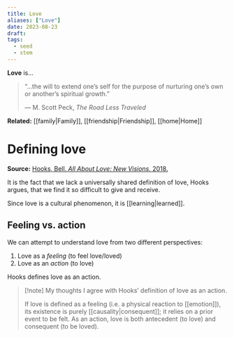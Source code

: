 ```yaml
---
title: Love
aliases: ["Love"]
date: 2023-08-23
draft:
tags:
  - seed
  - stem
---
```


**Love** is…

> “…the will to extend one’s self for the purpose of nurturing one’s own or another’s spiritual growth.”
> 
> — M. Scott Peck, *The Road Less Traveled*

**Related:** [[family|Family]], [[friendship|Friendship]], [[home|Home]]

# Defining love

**Source:** [Hooks, Bell. *All About Love: New Visions.* 2018.](https://www.amazon.com/All-About-Love-New-Visions/dp/0060959479)

It is the fact that we lack a universally shared definition of love, Hooks argues, that we find it so difficult to give and receive.

Since love is a cultural phenomenon, it is [[learning|learned]].

## Feeling vs. action

We can attempt to understand love from two different perspectives:

1. Love as a *feeling* (to feel love/loved)
2. Love as an *action* (to love)

Hooks defines love as an action.

> [!note] My thoughts
> I agree with Hooks’ definition of love as an action.
> 
> If love is defined as a feeling (i.e. a physical reaction to [[emotion]]), its existence is purely [[causality|consequent]]; it relies on a prior event to be felt. As an action, love is both antecedent (to love) and consequent (to be loved).


